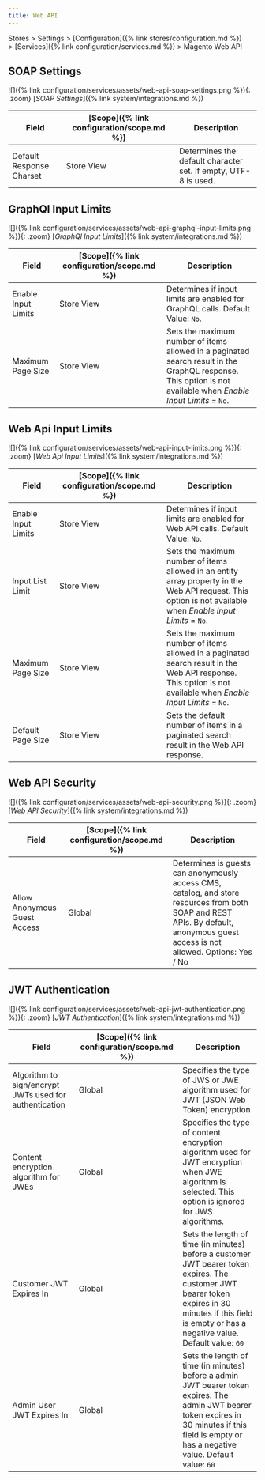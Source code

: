 ```yaml
---
title: Web API
---
```


Stores > Settings > [Configuration]({% link stores/configuration.md %}) > [Services]({% link configuration/services.md %}) > Magento Web API

## SOAP Settings

![]({% link configuration/services/assets/web-api-soap-settings.png %}){: .zoom}
[_SOAP Settings_]({% link system/integrations.md %})

|Field|[Scope]({% link configuration/scope.md %})|Description|
|--- |--- |--- |
|Default Response Charset|Store View|Determines the default character set. If empty, UTF-8 is used.|

## GraphQl Input Limits

![]({% link configuration/services/assets/web-api-graphql-input-limits.png %}){: .zoom}
[_GraphQl Input Limits_]({% link system/integrations.md %})

|Field|[Scope]({% link configuration/scope.md %})|Description|
|--- |--- |--- |
|Enable Input Limits|Store View|Determines if input limits are enabled for GraphQL calls. Default Value: `No`.|
|Maximum Page Size|Store View|Sets the maximum number of items allowed in a paginated search result in the GraphQL response. This option is not available when _Enable Input Limits_ = `No`.|

## Web Api Input Limits

![]({% link configuration/services/assets/web-api-input-limits.png %}){: .zoom}
[_Web Api Input Limits_]({% link system/integrations.md %})

|Field|[Scope]({% link configuration/scope.md %})|Description|
|--- |--- |--- |
|Enable Input Limits|Store View|Determines if input limits are enabled for Web API calls. Default Value: `No`.|
|Input List Limit|Store View|Sets the maximum number of items allowed in an entity array property in the Web API request. This option is not available when _Enable Input Limits_ = `No`.|
|Maximum Page Size|Store View|Sets the maximum number of items allowed in a paginated search result in the Web API response. This option is not available when _Enable Input Limits_ = `No`.|
|Default Page Size|Store View|Sets the default number of items in a paginated search result in the Web API response.|

## Web API Security

![]({% link configuration/services/assets/web-api-security.png %}){: .zoom}
[_Web API Security_]({% link system/integrations.md %})

|Field|[Scope]({% link configuration/scope.md %})|Description|
|--- |--- |--- |
|Allow Anonymous Guest Access|Global|Determines is guests can anonymously access CMS, catalog, and store resources from both SOAP and REST APIs. By default, anonymous guest access is not allowed. Options: Yes / No|

## JWT Authentication

![]({% link configuration/services/assets/web-api-jwt-authentication.png %}){: .zoom}
[_JWT Authentication_]({% link system/integrations.md %})

|Field|[Scope]({% link configuration/scope.md %})|Description|
|--- |--- |--- |
|Algorithm to sign/encrypt JWTs used for authentication|Global|Specifies the type of JWS or JWE algorithm used for JWT (JSON Web Token) encryption|
|Content encryption algorithm for JWEs|Global|Specifies the type of content encryption algorithm used for JWT encryption when JWE algorithm is selected. This option is ignored for JWS algorithms.|
|Customer JWT Expires In|Global|Sets the length of time (in minutes) before a customer JWT bearer token expires. The customer JWT bearer token expires in 30 minutes if this field is empty or has a negative value. Default value: `60`|
|Admin User JWT Expires In|Global|Sets the length of time (in minutes) before a admin JWT bearer token expires. The admin JWT bearer token expires in 30 minutes if this field is empty or has a negative value. Default value: `60`|
